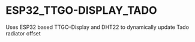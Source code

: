 # ESP32_TTGO-DISPLAY_TADO
Uses ESP32 based TTGO-Display and DHT22 to dynamically update Tado radiator offset
